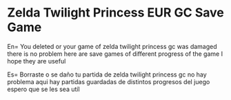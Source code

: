 # Zelda Twilight Princess EUR GC Save Game
En= You deleted or your game of zelda twilight princess gc was damaged there is no problem here are save games of different progress of the game I hope they are useful











Es= Borraste o se daño tu partida de zelda twilight princess gc no hay problema aqui hay partidas guardadas de distintos progresos del juego espero que se les sea utíl
